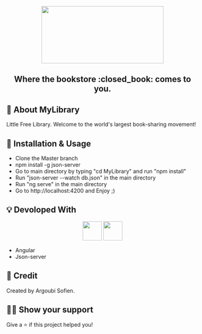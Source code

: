 <!-- Logo -->
<p align="center">
<a>
    <img height="150" width="320" src="https://www.pinclipart.com/picdir/big/47-479954_tube-livre-png-icono-de-libros-png-clipart.png">
 </a>
</p>

<!-- Name -->

<h2 align="center" >
  Where the bookstore :closed_book: comes to you.
</h2>

<!-- Badges -->
<p align="center">
  
</p>


## :mega: About MyLibrary

Little Free Library. Welcome to the world's largest book-sharing movement!


## :wrench: Installation & Usage

- Clone the Master branch
- npm install -g json-server
- Go to main directory by typing "cd MyLibrary" and run "npm install"
- Run "json-server --watch db.json" in the main directory
- Run "ng serve" in the main directory
- Go to http://localhost:4200 and Enjoy ;)

## :bulb: Devoloped With 

<p align="center">
  <img height="50" src="https://cdn.icon-icons.com/icons2/2699/PNG/512/angular_logo_icon_169598.png" />
  <img height="50" src="https://cms-assets.tutsplus.com/uploads/users/34/posts/27871/preview_image/json.jpg" />
 
</p>

- Angular
- Json-server 



## :pencil: Credit

Created by Argoubi Sofien.



## :man_astronaut: Show your support

Give a ⭐️ if this project helped you!



